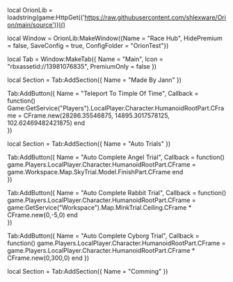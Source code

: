 local OrionLib = loadstring(game:HttpGet(('https://raw.githubusercontent.com/shlexware/Orion/main/source')))()

local Window = OrionLib:MakeWindow({Name = "Race Hub", HidePremium = false, SaveConfig = true, ConfigFolder = "OrionTest"})

local Tab = Window:MakeTab({
	Name = "Main",
	Icon = "rbxassetid://13981076835",
	PremiumOnly = false
})

local Section = Tab:AddSection({
	Name = "Made By Jann"
})

Tab:AddButton({
	Name = "Teleport To Timple Of Time",
	Callback = function()
Game:GetService("Players").LocalPlayer.Character.HumanoidRootPart.CFrame = CFrame.new(28286.35546875, 14895.3017578125, 102.62469482421875)
  	end    
})

local Section = Tab:AddSection({
	Name = "Auto Trials"
})

Tab:AddButton({
	Name = "Auto Complete Angel Trial",
	Callback = function()
        game.Players.LocalPlayer.Character.HumanoidRootPart.CFrame = game.Workspace.Map.SkyTrial.Model.FinishPart.CFrame
  	end    
})

Tab:AddButton({
	Name = "Auto Complete Rabbit Trial",
	Callback = function()
        game.Players.LocalPlayer.Character.HumanoidRootPart.CFrame = game:GetService("Workspace").Map.MinkTrial.Ceiling.CFrame * CFrame.new(0,-5,0)
  	end    
})

Tab:AddButton({
   Name = "Auto Complete Cyborg Trial",
   Callback = function()
        game.Players.LocalPlayer.Character.HumanoidRootPart.CFrame = game.Players.LocalPlayer.Character.HumanoidRootPart.CFrame * CFrame.new(0,300,0)
   end
})

local Section = Tab:AddSection({
	Name = "Comming"
})
